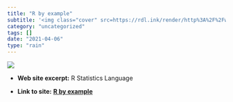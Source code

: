 ```yaml
---
title: "R by example"
subtitle: '<img class="cover" src=https://rdl.ink/render/http%3A%2F%2Fwww.mayin.org%2Fajayshah%2FKB%2FR%2Findex...'
category: "uncategorized"
tags: []
date: "2021-04-06"
type: "rain"
---
```

<img class="cover" src=https://rdl.ink/render/http%3A%2F%2Fwww.mayin.org%2Fajayshah%2FKB%2FR%2Findex.html>



* **Web site excerpt:** R Statistics Language

* **Link to site:** **[R by example](http://www.mayin.org/ajayshah/KB/R/index.html)**